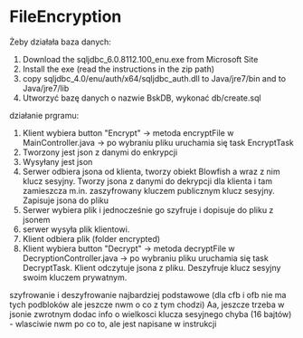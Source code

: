 # FileEncryption

Żeby działała baza danych:
1. Download the sqljdbc_6.0.8112.100_enu.exe from Microsoft Site
2. Install the exe (read the instructions in the zip path)
3. copy sqljdbc_4.0/enu/auth/x64/sqljdbc_auth.dll to
	Java/jre7/bin and to
	Java/jre7/lib
4. Utworzyć bazę danych o nazwie BskDB, wykonać db/create.sql

działanie prgramu:
1. Klient wybiera button "Encrypt" -> metoda encryptFile w MainController.java -> po wybraniu pliku uruchamia się task EncryptTask
2. Tworzony jest json z danymi do enkrypcji
3. Wysyłany jest json 
4. Serwer odbiera jsona od klienta, tworzy obiekt Blowfish a wraz z nim klucz sesyjny. Tworzy jsona z danymi do dekrypcji dla klienta i tam zamieszcza m.in. zaszyfrowany kluczem publicznym klucz sesyjny. Zapisuje jsona do pliku
5. Serwer wybiera plik i jednocześnie go szyfruje i dopisuje do pliku z jsonem
6. serwer wysyła plik klientowi.
7. Klient odbiera plik (folder encrypted)
8. Klient wybiera button "Decrypt" -> metoda decryptFile w DecryptionController.java -> po wybraniu pliku uruchamia się task DecryptTask. Klient odczytuje jsona z pliku. Deszyfruje klucz sesyjny swoim kluczem prywatnym.

szyfrowanie i deszyfrowanie najbardziej podstawowe (dla cfb i ofb nie ma tych podbloków ale jeszcze nwm o co z tym chodzi)
Aa, jeszcze trzeba w jsonie zwrotnym dodac info o wielkosci klucza sesyjnego chyba (16 bajtów) - wlasciwie nwm po co to, ale jest napisane w instrukcji
